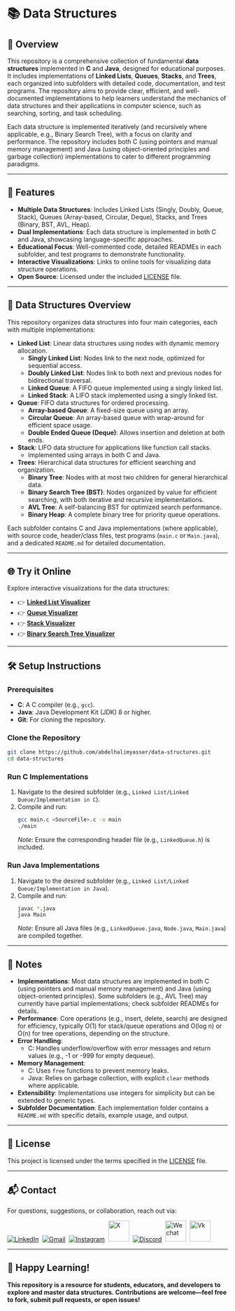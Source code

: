 # 📚 Data Structures

## 📌 Overview

This repository is a comprehensive collection of fundamental **data structures** implemented in **C** and **Java**, designed for educational purposes. It includes implementations of **Linked Lists**, **Queues**, **Stacks**, and **Trees**, each organized into subfolders with detailed code, documentation, and test programs. The repository aims to provide clear, efficient, and well-documented implementations to help learners understand the mechanics of data structures and their applications in computer science, such as searching, sorting, and task scheduling.

Each data structure is implemented iteratively (and recursively where applicable, e.g., Binary Search Tree), with a focus on clarity and performance. The repository includes both C (using pointers and manual memory management) and Java (using object-oriented principles and garbage collection) implementations to cater to different programming paradigms.

---

## 🚀 Features

- **Multiple Data Structures**: Includes Linked Lists (Singly, Doubly, Queue, Stack), Queues (Array-based, Circular, Deque), Stacks, and Trees (Binary, BST, AVL, Heap).
- **Dual Implementations**: Each data structure is implemented in both C and Java, showcasing language-specific approaches.
- **Educational Focus**: Well-commented code, detailed READMEs in each subfolder, and test programs to demonstrate functionality.
- **Interactive Visualizations**: Links to online tools for visualizing data structure operations.
- **Open Source**: Licensed under the included [LICENSE](./LICENSE) file.

<!--
---

## 📂 Project Structure

```

```
-->

---

## 📌 Data Structures Overview

This repository organizes data structures into four main categories, each with multiple implementations:

- **Linked List**: Linear data structures using nodes with dynamic memory allocation.
  - **Singly Linked List**: Nodes link to the next node, optimized for sequential access.
  - **Doubly Linked List**: Nodes link to both next and previous nodes for bidirectional traversal.
  - **Linked Queue**: A FIFO queue implemented using a singly linked list.
  - **Linked Stack**: A LIFO stack implemented using a singly linked list.
- **Queue**: FIFO data structures for ordered processing.
  - **Array-based Queue**: A fixed-size queue using an array.
  - **Circular Queue**: An array-based queue with wrap-around for efficient space usage.
  - **Double Ended Queue (Deque)**: Allows insertion and deletion at both ends.
- **Stack**: LIFO data structure for applications like function call stacks.
  - Implemented using arrays in both C and Java.
- **Trees**: Hierarchical data structures for efficient searching and organization.
  - **Binary Tree**: Nodes with at most two children for general hierarchical data.
  - **Binary Search Tree (BST)**: Nodes organized by value for efficient searching, with both iterative and recursive implementations.
  - **AVL Tree**: A self-balancing BST for optimized search performance.
  - **Binary Heap**: A complete binary tree for priority queue operations.

Each subfolder contains C and Java implementations (where applicable), with source code, header/class files, test programs (`main.c` or `Main.java`), and a dedicated `README.md` for detailed documentation.

---

## 🌐 Try it Online

Explore interactive visualizations for the data structures:  
- 👉 **[Linked List Visualizer](https://abdelhalimyasser.github.io/Data-Structure-Visualizers/Linked%20List%20Visualizer.html)**  
- 👉 **[Queue Visualizer](https://abdelhalimyasser.github.io/Data-Structure-Visualizers/Queue%20Visualizer.html)**  
- 👉 **[Stack Visualizer](https://abdelhalimyasser.github.io/Data-Structure-Visualizers/Stack%20Visualizer.html)**   
- 👉 **[Binary Search Tree Visualizer](https://abdelhalimyasser.github.io/Data-Structure-Visualizers/Binary%20Tree%20Visualizer.html)**
<!--
- 👉 **[Heap Visualizer](https://abdelhalimyasser.github.io/Data-Structure-Visualizers/Heap%20Visualizer.html)**
-->
---

## 🛠️ Setup Instructions

### Prerequisites
- **C**: A C compiler (e.g., `gcc`).
- **Java**: Java Development Kit (JDK) 8 or higher.
- **Git**: For cloning the repository.

### Clone the Repository
```bash
git clone https://github.com/abdelhalimyasser/data-structures.git
cd data-structures
```

### Run C Implementations
1. Navigate to the desired subfolder (e.g., `Linked List/Linked Queue/Implementation in C`).
2. Compile and run:
   ```bash
   gcc main.c <SourceFile>.c -o main
   ./main
   ```
   *Note*: Ensure the corresponding header file (e.g., `LinkedQueue.h`) is included.

### Run Java Implementations
1. Navigate to the desired subfolder (e.g., `Linked List/Linked Queue/Implementation in Java`).
2. Compile and run:
   ```bash
   javac *.java
   java Main
   ```
   *Note*: Ensure all Java files (e.g., `LinkedQueue.java`, `Node.java`, `Main.java`) are compiled together.

---

## 📝 Notes

- **Implementations**: Most data structures are implemented in both C (using pointers and manual memory management) and Java (using object-oriented principles). Some subfolders (e.g., AVL Tree) may currently have partial implementations; check subfolder READMEs for details.
- **Performance**: Core operations (e.g., insert, delete, search) are designed for efficiency, typically O(1) for stack/queue operations and O(log n) or O(n) for tree operations, depending on the structure.
- **Error Handling**:
  - C: Handles underflow/overflow with error messages and return values (e.g., -1 or -999 for empty dequeue).
- **Memory Management**:
  - C: Uses `free` functions to prevent memory leaks.
  - Java: Relies on garbage collection, with explicit `clear` methods where applicable.
- **Extensibility**: Implementations use integers for simplicity but can be extended to generic types.
- **Subfolder Documentation**: Each implementation folder contains a `README.md` with specific details, example usage, and output.

---

## 📜 License

This project is licensed under the terms specified in the [LICENSE](./LICENSE) file.

---

## 📬 Contact

For questions, suggestions, or collaboration, reach out via:  
<p align="left">
  <a href="https://linkedin.com/in/abdelhalimyasser"><img src="https://skillicons.dev/icons?i=linkedin" alt="LinkedIn" /></a>&nbsp;
  <a href="mailto:abdelhalimyasser88@gmail.com?subject=Collaboration&body=hi%2C%20abdelhalim%20-%20I%20want%20to%20collaborate%20with%20you%20in..."><img src="https://skillicons.dev/icons?i=gmail" alt="Gmail" /></a>&nbsp;
  <a href="https://instagram.com/abdelhalim__yasser"><img src="https://skillicons.dev/icons?i=instagram" alt="Instagram" /></a>&nbsp;
  <a href="https://x.com/abdelhalimyass"><img width="48" height="48" src="https://github.com/user-attachments/assets/e21830c6-ccff-4860-a839-02b817a519b8" alt="X" /></a>&nbsp;
  <a href="https://discord.com/abdelhalimyasser"><img src="https://skillicons.dev/icons?i=discord" alt="Discord" /></a>&nbsp;
  <a href="https://wechat.com/abdelhalimyasser"><img width="48" height="48" src="https://github.com/user-attachments/assets/ac94c75c-1efe-4aff-aefc-e62a806f86e6" alt="Wechat" /></a>&nbsp;
  <a href="https://vk.com/abdelhalimyasser"><img width="48" height="48" src="https://github.com/user-attachments/assets/c22a431c-b8b3-43de-a8a1-d2f20d55ad9c" alt="Vk" /></a>
</p>

---

## 🚀 Happy Learning!

**This repository is a resource for students, educators, and developers to explore and master data structures. Contributions are welcome—feel free to fork, submit pull requests, or open issues!**
